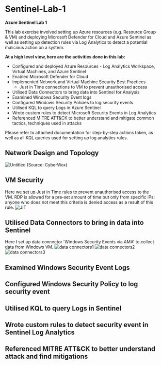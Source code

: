 # Sentinel-Lab-1
**Azure Sentinel Lab 1** 

This lab exercise involved setting up Azure resources (e.g. Resource Group & VM) and deploying Microsoft Defender for Cloud and Azure Sentinel as well as setting up detection rules via Log Analytics to detect a potential malicious action on a system. 

**At a high level view, here are the activities done in this lab:**
- Configured and deployed Azure Resources - Log Analytics Workspace, Virtual Machines, and Azure Sentinel
- Enabled Microsoft Defender for Cloud
- Implemented Network and Virtual Machine Security Best Practices
    - Just in Time connections to VM to prevent unauthorised access
- Utilised Data Connectors to bring data into Sentinel for Analysis
- Examined Windows Security Event logs
- Configured Windows Security Policies to log security events
- Utilised KQL to query Logs in Azure Sentinel
- Wrote custom rules to detect Microsoft Security Events in Log Analytics
- Referenced MITRE ATT&CK to better understand and mitigate common tactics, techniques used in attacks

Please refer to attached documentation for step-by-step actions taken, as well as all KQL queries used for setting up log analytics rules.

## Network Design and Topology
![Untitled](https://github.com/pattytechuk/Sentinel1/assets/167561785/65fc9cc7-86de-4479-b609-bc9511db89f1)
(Source: CyberWox)


## VM Security 
Here we set up Just in Time rules to prevent unauthorised access to the VM. RDP is allowed for a pre-set amount of time but only from specific IPs; anyone who does not meet this criteria is denied access as a result of this rule. 
![JIT](https://github.com/pattytechuk/Sentinel1/assets/167561785/3d6dbadd-3b97-42dd-8d07-87afffd153d6)


## Utilised Data Connectors to bring in data into Sentinel
Here I set up data connector 'Windows Security Events via AMA' to collect data from Windows VM.
![data connectors1](https://github.com/pattytechuk/Sentinel1/assets/167561785/cea10400-1094-4bc9-8721-d955b8224838)
![data connectors2](https://github.com/pattytechuk/Sentinel1/assets/167561785/93974495-b999-4c65-8957-c8510641ec2d)
![data connectors3](https://github.com/pattytechuk/Sentinel1/assets/167561785/7b66c32a-8adf-4795-84e3-dc8342282307)


## Examined Windows Security Event Logs


## Configured Windows Security Policy to log security event


## Utilised KQL to query Logs in Sentinel


## Wrote custom rules to detect security event in Sentinel Log Analytics


## Referenced MITRE ATT&CK to better understand attack and find mitigations
